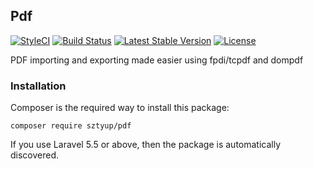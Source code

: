 ## Pdf

[![StyleCI](https://styleci.io/repos/127926479/shield?branch=master)](https://styleci.io/repos/127926479)
[![Build Status](https://travis-ci.org/sztyup/pdf.svg?branch=master)](https://travis-ci.org/sztyup/pdf)
[![Latest Stable Version](https://poser.pugx.org/sztyup/pdf/v/stable)](https://packagist.org/packages/sztyup/pdf)
[![License](https://poser.pugx.org/sztyup/pdf/license)](https://packagist.org/packages/sztyup/pdf)

PDF importing and exporting made easier using fpdi/tcpdf and dompdf

### Installation

Composer is the required way to install this package: 

    composer require sztyup/pdf
    
If you use Laravel 5.5 or above, then the package is automatically discovered.